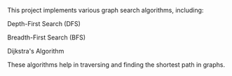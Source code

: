 This project implements various graph search algorithms, including:

Depth-First Search (DFS)

Breadth-First Search (BFS)

Dijkstra's Algorithm

These algorithms help in traversing and finding the shortest path in graphs.
